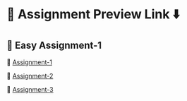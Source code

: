 # 🔗 Assignment Preview Link ⬇️
## 📁 Easy Assignment-1
📂  [Assignment-1](https://js-jssignment-1.vercel.app/)

📂  [Assignment-2](https://assignment-2-seven-lime.vercel.app/)

📂  [Assignment-3](https://assignment-3-three-sigma.vercel.app/)
